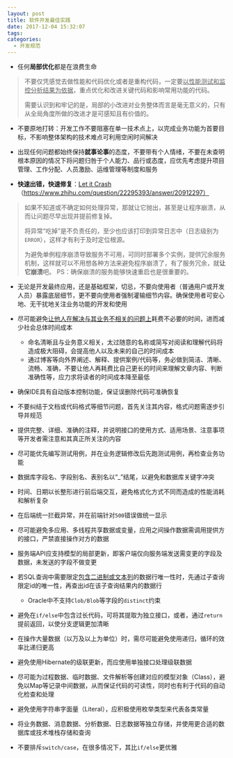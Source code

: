 ```yaml
---
layout: post
title: 软件开发最佳实践
date: 2017-12-04 15:32:07
tags:
categories:
  - 开发规范
---
```


- 任何**局部优化**都是在浪费生命

> 不要仅凭感觉去做性能和代码优化或者是重构代码，一定要<u>以性能测试和监控分析结果为依据</u>，重点优化和改进关键代码和影响常用功能的代码。
>
> 需要认识到和牢记的是，局部的小改进对业务整体而言是毫无意义的，只有从全局角度所做的改进才是可感知且有价值的。

- 不要原地打转：开发工作不要阻塞在单一技术点上，以完成业务功能为首要目标，不影响整体架构的技术难点可利用空闲时间解决

- 出现任何问题都始终保持**就事论事**的态度，不要带有个人情绪，不要在未查明根本原因的情况下将问题归咎于个人能力、品行或态度，应优先考虑提升项目管理、工作分配、人员激励、运维管理等制度和服务

<!--more-->
- **快速出错，快速修复**：[Let it Crash](https://www.zhihu.com/question/21325941)（https://www.zhihu.com/question/22295393/answer/20912297）

> 如果不知道或不确定如何处理异常，那就让它抛出，甚至是让程序崩溃，从而让问题尽早出现并提前修复掉。
>
> 将异常“吃掉”是不负责任的，至少也应该打印到异常日志中（日志级别为`ERROR`），这样才有利于及时定位根源。
>
> 为避免单例程序崩溃导致服务不可用，可同时部署多个实例，提供冗余服务机制，这样就可以不用想各种方法来避免程序崩溃了，有了服务冗余，就**让它崩溃**吧。
> PS：确保崩溃的服务能够快速重启也是很重要的。

- 无论是开发最终应用，还是基础框架，切忌，不要向使用者（普通用户或开发人员）暴露底层细节，更不要向使用者强制灌输细节内容。确保使用者可安心地、无干扰地关注业务功能的开发和使用

- 尽可能避免<u>让他人在解决与其业务不相关的问题上</u>耗费不必要的时间，进而减少社会总体时间成本
  - 命名清晰且与业务意义相关，太过随意的名称或简写对阅读和理解代码将造成极大阻碍，会提高他人以及未来的自己的时间成本
  - 通过博客等向外界阐述、解释、提供案例/代码等，务必做到简洁、清晰、流畅、准确，不要让他人再耗费比自己更长的时间来理解文章内容、判断准确性等，应力求将读者的时间成本降至最低

- 确保IDE具有自动版本控制功能，保证误删除代码可准确恢复

- 不要纠结于文档或代码格式等细节问题，首先关注其内容，格式问题需逐步引导并规范

- 提供完整、详细、准确的注释，并说明接口的使用方式、适用场景、注意事项等开发者需注意和其真正所关注的内容

- 尽可能优先编写测试用例，并在业务逻辑修改后先跑测试用例，再检查业务功能

- 数据库字段名、字段别名、表别名以“_”结尾，以避免和数据库关键字冲突

- 时间、日期以长整形进行前后端交互，避免格式化方式不同而造成的性能消耗和解析复杂

- 在后端统一拦截异常，并在前端针对`500`错误做统一显示

- 尽可能避免多应用、多线程共享数据或变量，应用之间操作数据需调用提供方的接口，严禁直接操作对方的数据

- 服务端API应支持模型的局部更新，即客户端仅向服务端发送需变更的字段及数据，未发送的字段不做变更

- 若SQL查询中需要限定<u>包含二进制或文本列</u>的数据行唯一性时，先通过子查询限定id的唯一性，再查出id在该子查询结果内的数据行
  - Oracle中不支持`Clob/Blob`等字段的`distinct`约束

- 避免在`if/else`中包含过长代码，可将其提取为独立接口，或者，通过`return`提前返回，以使分支逻辑更加清晰

- 在操作大量数据（以万及以上为单位）时，需尽可能避免使用递归，循环的效率比递归更高

- 避免使用Hibernate的级联更新，而应使用单独接口处理级联数据

- 尽可能为过程数据、临时数据、文件解析等创建对应的模型对象（Class），避免以Map等记录中间数据，从而保证代码的可读性，同时也有利于代码的自动化检查和处理

- 避免使用字符串字面量（Literal），应积极使用枚举类型来代表各类常量

- 将业务数据、消息数据、分析数据、日志数据等独立存储，并使用更合适的数据库或技术堆栈存储和查询

- 不要排斥`switch/case`，在很多情况下，其比`if/else`更优雅

<!--
- 将日志等信息进行结构化存储，从而降低在日志分析时对文本内容解析所产生的性能开销
- 尽可能分析所有已知的应用场景，再设计实现方案。且确保底层基础结构尽可能稳定和尽可能广泛的适应性
- 每个页面跳转或加载都对应一个URL链接，并在跳转时修改地址，为避免整体页面的重新请求，可使用PAJX加载局部页面，同时，加上后端页面装饰的支持，以及BigPipe技术
-->
